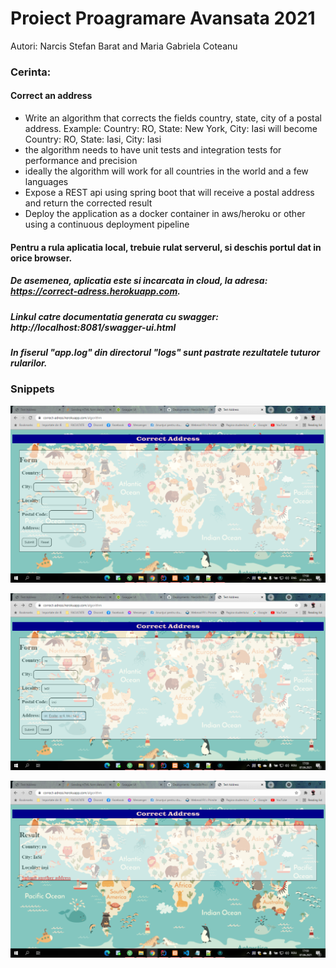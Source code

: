 # Proiect Proagramare Avansata 2021

Autori: Narcis Stefan Barat and Maria Gabriela Coteanu

### Cerinta:

#### Correct an address
- Write an algorithm that corrects the fields country, state, city of a postal
  address. Example: Country: RO, State: New York, City: Iasi will become
  Country: RO, State: Iasi, City: Iasi
- the algorithm needs to have unit tests and integration tests for performance
  and precision
- ideally the algorithm will work for all countries in the world and a few
  languages
- Expose a REST api using spring boot that will receive a postal address and
  return the corrected result
- Deploy the application as a docker container in aws/heroku or other using a
  continuous deployment pipeline
  


#### Pentru a rula aplicatia local, trebuie rulat serverul, si deschis portul dat in orice browser.

##### De asemenea, aplicatia este si incarcata in cloud, la adresa: https://correct-adress.herokuapp.com.

##### Linkul catre documentatia generata cu swagger: http://localhost:8081/swagger-ui.html

##### In fiserul "app.log" din directorul "logs" sunt pastrate rezultatele tuturor rularilor.

### Snippets

![img.png](img.png)

![img_2.png](img_2.png)

![img_1.png](img_1.png)